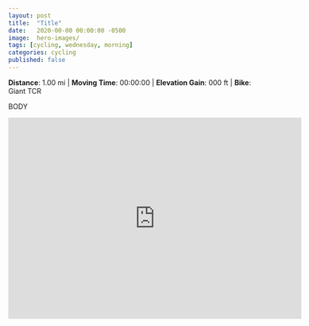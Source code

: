 ```yaml
---
layout: post
title:  "Title"
date:   2020-00-00 00:00:00 -0500
image:  hero-images/
tags: [cycling, wednesday, morning]
categories: cycling
published: false
---
```


**Distance**: 1.00 mi | **Moving Time**: 00:00:00 | **Elevation Gain**: 000 ft | **Bike**: Giant TCR

BODY

<iframe height='405' width='590' max-width="100%" frameborder='0' allowtransparency='true' scrolling='no' src='https://www.strava.com/activities/3868065714/embed/d9800cfe5f313290b4cd4daad905bf26b6245c52'></iframe>
